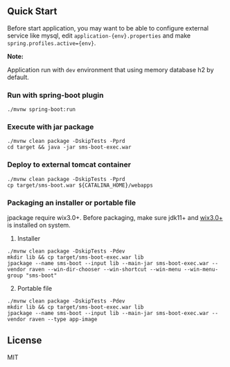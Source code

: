 ## Quick Start

Before start application, you may want to be able to configure external service like mysql, edit `application-{env}.properties` and make `spring.profiles.active={env}`.
 
**Note:**

Application run with `dev` environment that using memory database h2 by default.

### Run with spring-boot plugin

```shell script
./mvnw spring-boot:run
```

### Execute with jar package

```shell script
./mvnw clean package -DskipTests -Pprd
cd target && java -jar sms-boot-exec.war
```

### Deploy to external tomcat container

```shell script
./mvnw clean package -DskipTests -Pprd
cp target/sms-boot.war ${CATALINA_HOME}/webapps
```

### Packaging an installer or portable file

jpackage require wix3.0+. Before packaging, make sure jdk11+
and [wix3.0+](https://wixtoolset.org/releases/) is installed on system.

1. Installer

```shell script
./mvnw clean package -DskipTests -Pdev
mkdir lib && cp target/sms-boot-exec.war lib
jpackage --name sms-boot --input lib --main-jar sms-boot-exec.war --vendor raven --win-dir-chooser --win-shortcut --win-menu --win-menu-group "sms-boot"
```

2. Portable file

```shell script
./mvnw clean package -DskipTests -Pdev
mkdir lib && cp target/sms-boot-exec.war lib
jpackage --name sms-boot --input lib --main-jar sms-boot-exec.war --vendor raven --type app-image
```

## License

MIT
